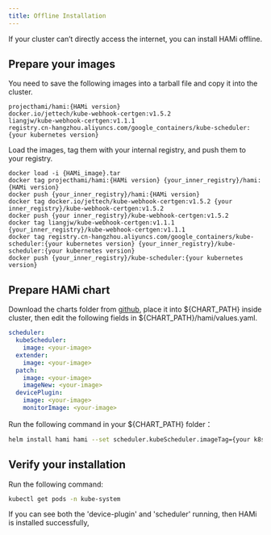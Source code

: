 ```yaml
---
title: Offline Installation
---
```


If your cluster can’t directly access the internet, you can install HAMi offline.

## Prepare your images

You need to save the following images into a tarball file and copy it into the cluster.

```
projecthami/hami:{HAMi version} 
docker.io/jettech/kube-webhook-certgen:v1.5.2
liangjw/kube-webhook-certgen:v1.1.1
registry.cn-hangzhou.aliyuncs.com/google_containers/kube-scheduler:{your kubernetes version}
```

Load the images, tag them with your internal registry, and push them to your registry.

```
docker load -i {HAMi_image}.tar
docker tag projecthami/hami:{HAMi version} {your_inner_registry}/hami:{HAMi version}
docker push {your_inner_registry}/hami:{HAMi version}
docker tag docker.io/jettech/kube-webhook-certgen:v1.5.2 {your inner_registry}/kube-webhook-certgen:v1.5.2
docker push {your inner_registry}/kube-webhook-certgen:v1.5.2
docker tag liangjw/kube-webhook-certgen:v1.1.1 {your_inner_registry}/kube-webhook-certgen:v1.1.1
docker tag registry.cn-hangzhou.aliyuncs.com/google_containers/kube-scheduler:{your kubernetes version} {your_inner_registry}/kube-scheduler:{your kubernetes version}
docker push {your_inner_registry}/kube-scheduler:{your kubernetes version}
```

## Prepare HAMi chart

Download the charts folder from [github](https://github.com/Project-HAMi/HAMi/tree/master/charts),
place it into $\{CHART_PATH\} inside cluster, then edit the following fields in $\{CHART_PATH\}/hami/values.yaml.

```yaml
scheduler:
  kubeScheduler:
    image: <your-image>
  extender:
    image: <your-image>
  patch:
    image: <your-image>
    imageNew: <your-image>
  devicePlugin:
    image: <your-image>
    monitorImage: <your-image>
```

Run the following command in your $\{CHART_PATH\} folder：

```bash
helm install hami hami --set scheduler.kubeScheduler.imageTag={your k8s server version} -n kube-system
```

## Verify your installation

Run the following command:

```bash
kubectl get pods -n kube-system
```

If you can see both the 'device-plugin' and 'scheduler' running, then HAMi is installed successfully,

